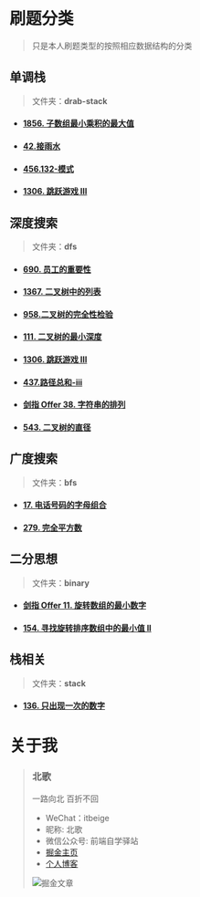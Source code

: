 # 刷题分类

> 只是本人刷题类型的按照相应数据结构的分类



## 单调栈

> 文件夹：**drab-stack**

- #### [1856. 子数组最小乘积的最大值](https://leetcode-cn.com/problems/maximum-subarray-min-product/)

- #### [42.接雨水](https://leetcode-cn.com/problems/trapping-rain-water/)

- #### [456.132-模式](https://leetcode-cn.com/problems/132-pattern/)
  
- #### [1306. 跳跃游戏 III](https://leetcode-cn.com/problems/jump-game-iii/submissions/)


## 深度搜索

> 文件夹：**dfs**

- #### [690. 员工的重要性](https://leetcode-cn.com/problems/employee-importance/)

- #### [1367. 二叉树中的列表](https://leetcode-cn.com/problems/linked-list-in-binary-tree/)

- #### [958.二叉树的完全性检验](https://leetcode-cn.com/problems/check-completeness-of-a-binary-tree/submissions/)

- #### [111. 二叉树的最小深度](https://leetcode-cn.com/problems/minimum-depth-of-binary-tree/)

- #### [1306. 跳跃游戏 III](https://leetcode-cn.com/problems/jump-game-iii/submissions/)

- #### [437.路径总和-iii](https://leetcode-cn.com/problems/path-sum-iii/submissions/)

- #### [剑指 Offer 38. 字符串的排列](https://leetcode-cn.com/problems/zi-fu-chuan-de-pai-lie-lcof/submissions/)

- #### [543. 二叉树的直径](https://leetcode-cn.com/problems/diameter-of-binary-tree/submissions/)


## 广度搜索

> 文件夹：**bfs**

- #### [17. 电话号码的字母组合](https://leetcode-cn.com/problems/letter-combinations-of-a-phone-number/)

- #### [279. 完全平方数](https://leetcode-cn.com/problems/letter-combinations-of-a-phone-number/)


## 二分思想

> 文件夹：**binary**

- #### [剑指 Offer 11. 旋转数组的最小数字](https://leetcode-cn.com/problems/xuan-zhuan-shu-zu-de-zui-xiao-shu-zi-lcof/)

- #### [154. 寻找旋转排序数组中的最小值 II](https://leetcode-cn.com/problems/find-minimum-in-rotated-sorted-array-ii/submissions/)


## 栈相关

> 文件夹：**stack**

- #### [136. 只出现一次的数字](https://leetcode-cn.com/problems/single-number/)


# 关于我

> ### 北歌
>
> 一路向北 百折不回
>
> - WeChat：itbeige
> - 昵称: 北歌
> - 微信公众号: 前端自学驿站
> - [掘金主页](https://juejin.cn/user/1662117313775806)
> - [个人博客](http://beige.world)
>
> ![掘金文章](http://resource.beige.world/imgs/juejin.png)